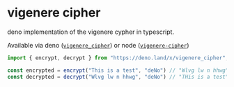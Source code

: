 # vigenere cipher

deno implementation of the vigenere cypher in typescript.

Available via deno ([`vigenere_cipher`](https://deno.land/x/vigenere_cipher)) or node ([`vigenere-cipher`](https://npmjs.com/package/vigenere-cipher))

```ts
import { encrypt, decrypt } from "https://deno.land/x/vigenere_cipher"; // with npm: vigenere-cipher

const encrypted = encrypt("This is a test", "deNo") // "Wlvg lw n hhwg"
const decrypted = decrypt("Wlvg lw n hhwg", "deNo") // "THis is a test"
```